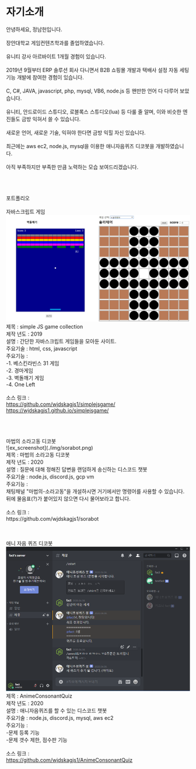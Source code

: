 # 자기소개
 안녕하세요, 정남헌입니다.<br/><br/>
 장안대학교 게임컨텐츠학과를 졸업하였습니다.<br/><br/>
 유니티 강사 아르바이트 1개월 경험이 있습니다.<br/><br/>
 2019년 9월부터 ERP 솔루션 회사 다니면서 B2B 쇼핑몰 개발과 택배사 설정 자동 세팅 기능 개발에 참여한 경험이 있습니다.<br/><br/>
 C, C#, JAVA, javascript, php, mysql, VB6, node.js 등 왠만한 언어 다 다루어 보았습니다.<br/><br/>
 유니티, 안드로이드 스튜디오, 로블록스 스튜디오(lua) 등 다룰 줄 알며, 이와 비슷한 엔진들도 금방 익혀서 쓸 수 있습니다.<br/><br/>
 새로운 언어, 새로운 기술, 익혀야 한다면 금방 익힐 자신 있습니다.<br/><br/>
 최근에는 aws ec2, node.js, mysql을 이용한 애니자음퀴즈 디코봇을 개발하였습니다.<br/><br/>
 아직 부족하지만 부족한 만큼 노력하는 모습 보여드리겠습니다.<br/><br/>


<br/><br/>
포트폴리오<br/>
<br/>
자바스크립트 게임 <br/>
![ex_screenshot](./img/simple-JS-game-collection.jpg)
<br/>
제목 : simple JS game collection<br/>
제작 년도 : 2019<br/>
설명 : 간단한 자바스크립트 게임들을 모아둔 사이트.<br/>
주요기술 : html, css, javascript<br/>
주요기능 :<br/>
-1. 베스킨라빈스 31 게임<br/>
-2. 경마게임<br/>
-3. 벽돌깨기 게임<br/>
-4. One Left<br/>
<br/>
소스 링크 :<br/>
https://github.com/wjdskagjs1/simplejsgame/<br/>
https://wjdskagjs1.github.io/simplejsgame/<br/>
<br/><br/>

<br/>
마법의 소라고동 디코봇 <br/>
![ex_screenshot](./img/sorabot.png)
<br/>
제목 : 마법의 소라고동 디코봇<br/>
제작 년도 : 2020<br/>
설명 : 질문에 대해 정해진 답변을 랜덤하게 송신하는 디스코드 챗봇<br/>
주요기술 : node.js, discord.js, gcp vm<br/>
주요기능 :<br/>
채팅채널 "마법의-소라고동"을 개설하시면 거기에서만 명령어를 사용할 수 있습니다.<br/>
뒤에 물음표(?)가 붙어있지 않으면 다시 물어보라고 합니다.<br/>
<br/>
소스 링크 :<br/>
https://github.com/wjdskagjs1/sorabot<br/>
<br/><br/>



애니 자음 퀴즈 디코봇 <br/>
![ex_screenshot](./img/acq.png)
<br/>
제목 : AnimeConsonantQuiz<br/>
제작 년도 : 2020<br/>
설명 : 애니자음퀴즈를 할 수 있는 디스코드 챗봇<br/>
주요기술 : node.js, discord.js, mysql, aws ec2<br/>
주요기능 :<br/>
-문제 등록 기능<br/>
-문제 갯수 제한, 점수판 기능<br/>
<br/>
소스 링크 :<br/>
https://github.com/wjdskagjs1/AnimeConsonantQuiz<br/>
<br/><br/>
